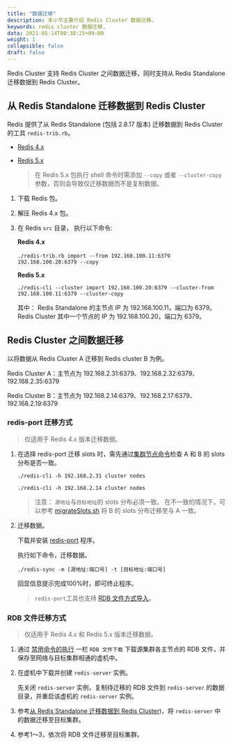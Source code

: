 ```yaml
---
title: "数据迁移"
description: 本小节主要介绍 Redis Cluster 数据迁移。 
keywords: redis cluster 数据迁移,
data: 2021-05-14T00:38:25+09:00
weight: 1
collapsible: false
draft: false
---
```




Redis Cluster 支持 Redis Cluster 之间数据迁移，同时支持从 Redis Standalone 迁移数据到 Redis Cluster。

## 从 Redis Standalone 迁移数据到 Redis Cluster

 Redis 提供了从 Redis Standalone (包括 2.8.17 版本) 迁移数据到 Redis Cluster　的工具 `redis-trib.rb`。
 
- [Redis 4.x](http://download.redis.io/releases/redis-4.0.6.tar.gz) 
  
- [Redis 5.x](http://download.redis.io/releases/redis-5.0.3.tar.gz) 
   > 在 Redis 5.x 包执行 shell 命令时需添加 `--copy` 或者 `--cluster-copy` 参数，否则会导致仅迁移数据而不是复制数据。


1. 下载 Redis 包。
2. 解压 Redis 4.x 包。
3. 在 Redis `src` 目录， 执行以下命令:　

    **Redis 4.x**
    ```shell
    ./redis-trib.rb import --from 192.168.100.11:6379　192.168.100.20:6379 --copy
    ```
    **Redis 5.x**
    ```shell
    ./redis-cli --cluster import 192.168.100.20:6379 --cluster-from 192.168.100.11:6379 --cluster-copy
    ```
      
   其中： Redis Standalone 的主节点 IP 为 192.168.100.11，端口为 6379。Redis Cluster 其中一个节点的 IP 为 192.168.100.20，端口为 6379。

## Redis Cluster 之间数据迁移

以将数据从 Redis Cluster A 迁移到 Redis cluster B 为例。

Redis Cluster A：主节点为 192.168.2.31:6379、192.168.2.32:6379、192.168.2.35:6379

Redis Cluster B：主节点为 192.168.2.14:6379、192.168.2.17:6379、192.168.2.19:6379

### redis-port 迁移方式

> 仅适用于 Redis 4.x 版本迁移数据。
  
1. 在选择 redis-port 迁移 slots 时，需先通过[集群节点命令](https://redis.io/commands/cluster-nodes)检查 A 和 B 的 slots 分布是否一致。

   ```shell
   ./redis-cli -h 192.168.2.31 cluster nodes

   ./redis-cli -h 192.168.2.14 cluster nodes
   ```
   
   > 注意：
   > `源地址`与`目标地址`的 slots 分布必须一致。
   > 在不一致的情况下，可以参考 [migrateSlots.sh](https://github.com/QingCloudAppcenter/redis/tree/master/operations) 将 B 的 slots 分布迁移至与 A 一致。

2. 迁移数据。
   
   下载并安装 [redis-port](https://github.com/CodisLabs/redis-port/releases) 程序。
   
   执行如下命令，迁移数据。

    `./redis-sync -m [源地址:端口号] -t [目标地址:端口号]`

    回显信息提示完成100%时，即可终止程序。
   
   > `redis-port`工具也支持 [RDB 文件方式导入](https://github.com/CodisLabs/redis-port)。

### RDB 文件迁移方式

> 仅适用于 Redis 4.x 和 Redis 5.x 版本迁移数据。

1. 通过 [禁用命令的执行](../../manual/service/#禁用命令的执行) 一栏 `RDB 文件下载` 下载源集群各主节点的 RDB 文件，并保存至网络与目标集群相通的虚机中。
    
2. 在虚机中下载并创建 `redis-server` 实例。
   
   先关闭 `redis-server` 实例，复制待迁移的 RDB 文件到 `redis-server` 的数据目录，并重启该虚机的 `redis-server` 实例。
    
3. 参考[从 Redis Standalone 迁移数据到 Redis Cluster](#从-redis-standalone-迁移数据到-redis-cluster))，将 `redis-server` 中的数据迁移至目标集群。
    
4. 参考1～3，依次将 RDB 文件迁移至目标集群。
   